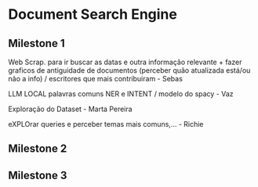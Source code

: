 # Document Search Engine


## Milestone 1

Web Scrap. para ir buscar as datas e outra informação relevante + fazer graficos de antiguidade de documentos (perceber quão atualizada está/ou não a info) / escritores que mais contribuiram - Sebas

LLM LOCAL palavras comuns NER e INTENT / modelo do spacy - Vaz

Exploração do Dataset - Marta Pereira

eXPLOrar queries e perceber temas mais comuns,... - Richie

## Milestone 2



## Milestone 3


